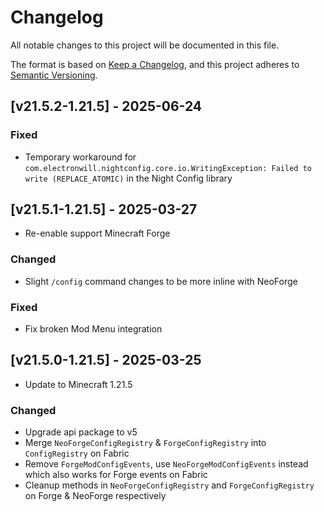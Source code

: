# Changelog
All notable changes to this project will be documented in this file.

The format is based on [Keep a Changelog](https://keepachangelog.com/en/1.0.0/),
and this project adheres to [Semantic Versioning](https://semver.org/spec/v2.0.0.html).

## [v21.5.2-1.21.5] - 2025-06-24
### Fixed
- Temporary workaround for `com.electronwill.nightconfig.core.io.WritingException: Failed to write (REPLACE_ATOMIC)` in the Night Config library

## [v21.5.1-1.21.5] - 2025-03-27
- Re-enable support Minecraft Forge
### Changed
- Slight `/config` command changes to be more inline with NeoForge
### Fixed
- Fix broken Mod Menu integration

## [v21.5.0-1.21.5] - 2025-03-25
- Update to Minecraft 1.21.5
### Changed
- Upgrade api package to v5
- Merge `NeoForgeConfigRegistry` & `ForgeConfigRegistry` into `ConfigRegistry` on Fabric
- Remove `ForgeModConfigEvents`, use `NeoForgeModConfigEvents` instead which also works for Forge events on Fabric
- Cleanup methods in `NeoForgeConfigRegistry` and `ForgeConfigRegistry` on Forge & NeoForge respectively

[Keep a Changelog]: https://keepachangelog.com/en/1.0.0/
